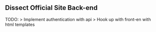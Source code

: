 Dissect Official Site Back-end
------------------------------

TODO:
    > Implement authentication with api
    > Hook up with front-en with html templates
